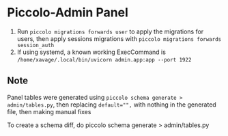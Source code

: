 # Piccolo-Admin Panel

1. Run ``piccolo migrations forwards user`` to apply the migrations for users, then apply sessions migrations with ``piccolo migrations forwards session_auth``
2. If using systemd, a known working ExecCommand is ``/home/xavage/.local/bin/uvicorn admin.app:app --port 1922``

## Note

Panel tables were generated using ``piccolo schema generate > admin/tables.py``, then replacing `default="",` with nothing in the generated file, then making manual fixes

To create a schema diff, do piccolo schema generate > admin/tables.py